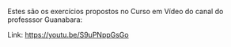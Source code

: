 Estes são os exercícios propostos no Curso em Vídeo do canal do professsor Guanabara:

Link: https://youtu.be/S9uPNppGsGo

